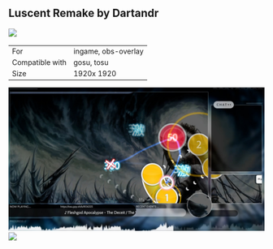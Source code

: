 ## Luscent Remake by Dartandr

<a href="https://github.com/Dartandr" target="_blank"><img width="30" src="https://cdn-icons-png.flaticon.com/128/5968/5968866.png" /></a>  

|||
| ------------- | ------------- |
| For | ingame, obs-overlay
| Compatible with | gosu, tosu |
| Size |  1920x 1920 |


<img src="/.github/images/luscent remake by dartandr.jpg" /> <img src="/.github/gifs/luscent remake by dartandr.gif" /> 
